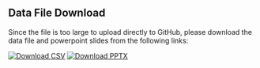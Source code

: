 ## Data File Download

Since the file is too large to upload directly to GitHub, please download the data file and powerpoint slides from the following links:

[![Download CSV](https://img.shields.io/badge/Download-CSV-blue)](https://drive.google.com/file/d/16AYWKIM_zVNUXbfyIgLc5unDPS6EDpeX/view?usp=sharing)
[![Download PPTX](https://img.shields.io/badge/Download-PPTX-green)]([https://drive.google.com/file/d/YOUR_FILE_ID/view?usp=sharing](https://docs.google.com/presentation/d/1RpOsCk95pBBC3cjjEV01rIZfO-dL6cxX/edit?usp=sharing&ouid=103226258807480171557&rtpof=true&sd=true))
